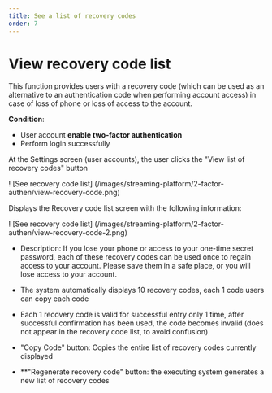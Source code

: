 ```yaml
---
title: See a list of recovery codes
order: 7
---
```


# **View recovery code list**

This function provides users with a recovery code (which can be used as an alternative to an authentication code when performing account access) in case of loss of phone or loss of access to the account.

**Condition**:

- User account **enable two-factor authentication**
- Perform login successfully

At the Settings screen (user accounts), the user clicks the "View list of recovery codes" button

! [See recovery code list] (/images/streaming-platform/2-factor-authen/view-recovery-code.png)

Displays the Recovery code list screen with the following information:

! [See recovery code list] (/images/streaming-platform/2-factor-authen/view-recovery-code-2.png)

- Description: If you lose your phone or access to your one-time secret password, each of these recovery codes can be used once to regain access to your account. Please save them in a safe place, or you will lose access to your account.

- The system automatically displays 10 recovery codes, each 1 code users can copy each code

- Each 1 recovery code is valid for successful entry only 1 time, after successful confirmation has been used, the code becomes invalid (does not appear in the recovery code list, to avoid confusion)

- "Copy Code" button: Copies the entire list of recovery codes currently displayed

- \*\*"Regenerate recovery code" button: the executing system generates a new list of recovery codes
